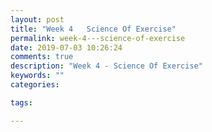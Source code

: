 ```yaml
---
layout: post
title: "Week 4   Science Of Exercise"
permalink: week-4---science-of-exercise
date: 2019-07-03 10:26:24
comments: true
description: "Week 4 - Science Of Exercise"
keywords: ""
categories:

tags:

---
```

